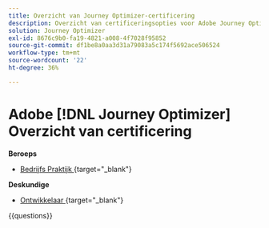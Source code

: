 ```yaml
---
title: Overzicht van Journey Optimizer-certificering
description: Overzicht van certificeringsopties voor Adobe Journey Optimizer
solution: Journey Optimizer
exl-id: 8676c9b0-fa19-4821-a008-4f7028f95852
source-git-commit: df1be8a0aa3d31a79083a5c174f5692ace506524
workflow-type: tm+mt
source-wordcount: '22'
ht-degree: 36%

---
```


# Adobe [!DNL Journey Optimizer] Overzicht van certificering

**Beroeps**

* [ Bedrijfs Praktijk ](https://certification.adobe.com/certification/journey-optimizer-business-practitioner-professional) {target="_blank"}<!--AD0-E607-->

**Deskundige**

* [ Ontwikkelaar ](https://certification.adobe.com/certification/journey-optimizer-developer-expert) {target="_blank"} <!--AD0-E606-->

{{questions}}

